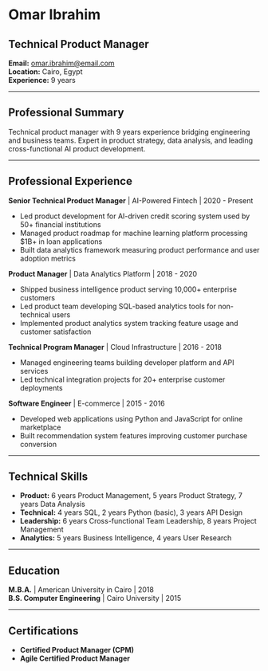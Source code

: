 # Omar Ibrahim
## Technical Product Manager

**Email:** omar.ibrahim@email.com  
**Location:** Cairo, Egypt  
**Experience:** 9 years  

---

## Professional Summary

Technical product manager with 9 years experience bridging engineering and business teams. Expert in product strategy, data analysis, and leading cross-functional AI product development.

---

## Professional Experience

**Senior Technical Product Manager** | AI-Powered Fintech | 2020 - Present
- Led product development for AI-driven credit scoring system used by 50+ financial institutions
- Managed product roadmap for machine learning platform processing $1B+ in loan applications
- Built data analytics framework measuring product performance and user adoption metrics

**Product Manager** | Data Analytics Platform | 2018 - 2020
- Shipped business intelligence product serving 10,000+ enterprise customers
- Led product team developing SQL-based analytics tools for non-technical users
- Implemented product analytics system tracking feature usage and customer satisfaction

**Technical Program Manager** | Cloud Infrastructure | 2016 - 2018
- Managed engineering teams building developer platform and API services
- Led technical integration projects for 20+ enterprise customer deployments

**Software Engineer** | E-commerce | 2015 - 2016
- Developed web applications using Python and JavaScript for online marketplace
- Built recommendation system features improving customer purchase conversion

---

## Technical Skills

- **Product:** 6 years Product Management, 5 years Product Strategy, 7 years Data Analysis
- **Technical:** 4 years SQL, 2 years Python (basic), 3 years API Design
- **Leadership:** 6 years Cross-functional Team Leadership, 8 years Project Management
- **Analytics:** 5 years Business Intelligence, 4 years User Research

---

## Education

**M.B.A.** | American University in Cairo | 2018  
**B.S. Computer Engineering** | Cairo University | 2015

---

## Certifications

- **Certified Product Manager (CPM)**
- **Agile Certified Product Manager**
